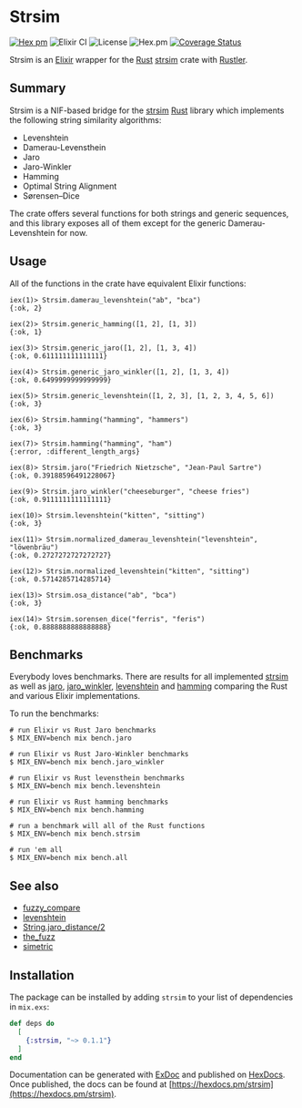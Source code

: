 # Strsim

[![Hex pm](http://img.shields.io/hexpm/v/strsim.svg?style=flat)](https://hex.pm/packages/strsim)
![Elixir CI](https://github.com/joshrotenberg/strsim_ex/workflows/Elixir%20CI/badge.svg)
![License](https://img.shields.io/hexpm/l/strsim)
![Hex.pm](https://img.shields.io/hexpm/dw/strsim)
[![Coverage Status](https://coveralls.io/repos/github/joshrotenberg/strsim_ex/badge.svg?branch=master)](https://coveralls.io/github/joshrotenberg/strsim_ex?branch=master)

Strsim is an [Elixir][0] wrapper for the [Rust][1] [strsim][2] crate with [Rustler][3].

## Summary

Strsim is a NIF-based bridge for the [strsim][2] [Rust][1] library which implements the following string similarity algorithms:

* Levenshtein
* Damerau-Levensthein
* Jaro
* Jaro-Winkler
* Hamming
* Optimal String Alignment
* Sørensen–Dice

The crate offers several functions for both strings and generic sequences, and this library exposes all of them except for the generic Damerau-Levenshtein for now.

## Usage

All of the functions in the crate have equivalent Elixir functions:

```
iex(1)> Strsim.damerau_levenshtein("ab", "bca")
{:ok, 2}

iex(2)> Strsim.generic_hamming([1, 2], [1, 3])
{:ok, 1}

iex(3)> Strsim.generic_jaro([1, 2], [1, 3, 4])
{:ok, 0.611111111111111}

iex(4)> Strsim.generic_jaro_winkler([1, 2], [1, 3, 4])
{:ok, 0.6499999999999999}

iex(5)> Strsim.generic_levenshtein([1, 2, 3], [1, 2, 3, 4, 5, 6])
{:ok, 3}

iex(6)> Strsim.hamming("hamming", "hammers")
{:ok, 3}

iex(7)> Strsim.hamming("hamming", "ham")
{:error, :different_length_args}

iex(8)> Strsim.jaro("Friedrich Nietzsche", "Jean-Paul Sartre")
{:ok, 0.39188596491228067}

iex(9)> Strsim.jaro_winkler("cheeseburger", "cheese fries")
{:ok, 0.9111111111111111}

iex(10)> Strsim.levenshtein("kitten", "sitting")
{:ok, 3}

iex(11)> Strsim.normalized_damerau_levenshtein("levenshtein", "löwenbräu")
{:ok, 0.2727272727272727}

iex(12)> Strsim.normalized_levenshtein("kitten", "sitting")
{:ok, 0.5714285714285714}

iex(13)> Strsim.osa_distance("ab", "bca")
{:ok, 3}

iex(14)> Strsim.sorensen_dice("ferris", "feris")
{:ok, 0.8888888888888888}
```

## Benchmarks

Everybody loves benchmarks. There are results for all implemented [strsim](bench/strsim_benchmark_results.md) 
as well as [jaro](bench/jaro_benchmark_results.md), [jaro_winkler](bench/jaro_winkler_benchmark_results.md), [levenshtein](bench/levenshtein_benchmark_results.md) and [hamming](bench/hamming_benchmark_results.md) comparing the Rust and various Elixir implementations.

To run the benchmarks:

```
# run Elixir vs Rust Jaro benchmarks
$ MIX_ENV=bench mix bench.jaro 

# run Elixir vs Rust Jaro-Winkler benchmarks
$ MIX_ENV=bench mix bench.jaro_winkler 

# run Elixir vs Rust levensthein benchmarks
$ MIX_ENV=bench mix bench.levenshtein

# run Elixir vs Rust hamming benchmarks
$ MIX_ENV=bench mix bench.hamming

# run a benchmark will all of the Rust functions
$ MIX_ENV=bench mix bench.strsim

# run 'em all
$ MIX_ENV=bench mix bench.all
```

## See also

* [fuzzy_compare][4]
* [levenshtein][5]
* [String.jaro_distance/2][6]
* [the_fuzz][7]
* [simetric][8]

## Installation

The package can be installed
by adding `strsim` to your list of dependencies in `mix.exs`:

```elixir
def deps do
  [
    {:strsim, "~> 0.1.1"}
  ]
end
```

Documentation can be generated with [ExDoc](https://github.com/elixir-lang/ex_doc)
and published on [HexDocs](https://hexdocs.pm). Once published, the docs can
be found at [https://hexdocs.pm/strsim](https://hexdocs.pm/strsim).

[0]: https://elixir-lang.org
[1]: https://www.rust-lang.org 
[2]: https://crates.io/crates/strsim
[3]: https://hex.pm/packages/rustler
[4]: https://hex.pm/packages/fuzzy_compare
[5]: https://hex.pm/packages/levenshtein
[6]: https://hexdocs.pm/elixir/String.html#jaro_distance/2
[7]: https://hex.pm/packages/the_fuzz
[8]: https://hex.pm/packages/simetric
